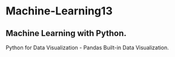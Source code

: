 # Machine-Learning13
Machine Learning with Python.
----------------------------
Python for Data Visualization - Pandas Built-in Data Visualization.
